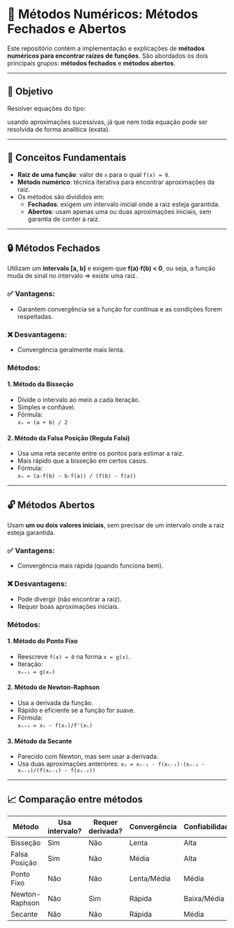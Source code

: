 # 📘 Métodos Numéricos: Métodos Fechados e Abertos

Este repositório contém a implementação e explicações de **métodos numéricos para encontrar raízes de funções**. São abordados os dois principais grupos: **métodos fechados** e **métodos abertos**.

---

## 📌 Objetivo

Resolver equações do tipo:


usando aproximações sucessivas, já que nem toda equação pode ser resolvida de forma analítica (exata).

---

## 🧩 Conceitos Fundamentais

- **Raiz de uma função**: valor de `x` para o qual `f(x) = 0`.
- **Método numérico**: técnica iterativa para encontrar aproximações da raiz.
- Os métodos são divididos em:
  - **Fechados**: exigem um intervalo inicial onde a raiz esteja garantida.
  - **Abertos**: usam apenas uma ou duas aproximações iniciais, sem garantia de conter a raiz.

---

## 🔒 Métodos Fechados

Utilizam um **intervalo [a, b]** e exigem que **f(a)·f(b) < 0**, ou seja, a função muda de sinal no intervalo ⇒ existe uma raiz.

### ✅ Vantagens:
- Garantem convergência se a função for contínua e as condições forem respeitadas.

### ❌ Desvantagens:
- Convergência geralmente mais lenta.

### Métodos:

#### 1. Método da Bisseção
- Divide o intervalo ao meio a cada iteração.
- Simples e confiável.
- Fórmula:  
  ```xₙ = (a + b) / 2```

#### 2. Método da Falsa Posição (Regula Falsi)
- Usa uma reta secante entre os pontos para estimar a raiz.
- Mais rápido que a bisseção em certos casos.
- Fórmula:  
  ```xₙ = (a·f(b) - b·f(a)) / (f(b) - f(a))```

---

## 🔓 Métodos Abertos

Usam **um ou dois valores iniciais**, sem precisar de um intervalo onde a raiz esteja garantida.

### ✅ Vantagens:
- Convergência mais rápida (quando funciona bem).

### ❌ Desvantagens:
- Pode divergir (não encontrar a raiz).
- Requer boas aproximações iniciais.

### Métodos:

#### 1. Método do Ponto Fixo
- Reescreve `f(x) = 0` na forma `x = g(x)`.
- Iteração:  
  ```xₙ₊₁ = g(xₙ)```

#### 2. Método de Newton-Raphson
- Usa a derivada da função.
- Rápido e eficiente se a função for suave.
- Fórmula:  
  ```xₙ₊₁ = xₙ - f(xₙ)/f'(xₙ)```

#### 3. Método da Secante
- Parecido com Newton, mas sem usar a derivada.
- Usa duas aproximações anteriores:
  ```xₙ = xₙ₋₁ - f(xₙ₋₁)·(xₙ₋₁ - xₙ₋₂)/(f(xₙ₋₁) - f(xₙ₋₂))```

---

## 📈 Comparação entre métodos

| Método              | Usa intervalo? | Requer derivada? | Convergência   | Confiabilidade |
|---------------------|----------------|------------------|----------------|----------------|
| Bisseção            | Sim            | Não              | Lenta          | Alta           |
| Falsa Posição       | Sim            | Não              | Média          | Alta           |
| Ponto Fixo          | Não            | Não              | Lenta/Média    | Média          |
| Newton-Raphson      | Não            | Sim              | Rápida         | Baixa/Média    |
| Secante             | Não            | Não              | Rápida         | Média          |
